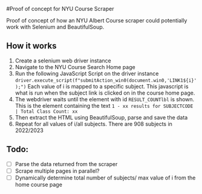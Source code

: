 #Proof of concept for NYU Course Scraper

Proof of concept of how an NYU Albert Course scraper could potentially work with Selenium and BeautifulSoup.

## How it works
1. Create a selenium web driver instance
2. Navigate to the NYU Course Search Home page
3. Run the following JavaScript Script on the driver instance
  `driver.execute_script(f"submitAction_win0(document.win0,'LINK1${i}');")` 
 Each value of i is mapped to a specific subject. 
 This javascript is what is run when the subject link is clicked on in the course home page.  
4. The webdriver waits until the element with id `RESULT_COUNTlbl` is shown. 
This is the element containing the text `1 - xx results for SUBJECTCODE | Total Class Count: xx`
5. Then extract the HTML using BeautifulSoup, parse and save the data
6. Repeat for all values of i/all subjects. There are 908 subjects in 2022/2023

## Todo:
- [ ] Parse the data returned from the scraper
- [ ] Scrape multiple pages in parallel?
- [ ] Dynamically determine total number of subjects/ max value of i from the home course page
